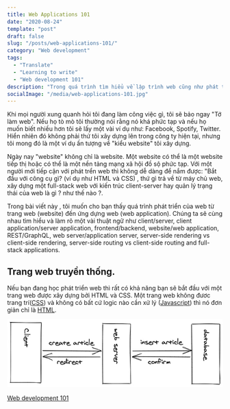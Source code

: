 ```yaml
---
title: Web Applications 101
date: "2020-08-24"
template: "post"
draft: false
slug: "/posts/web-applications-101/"
category: "Web development"
tags:
  - "Translate"
  - "Learning to write"
  - "Web development 101"
description: "Trong quá trình tìm hiểu về lập trình web cũng như phát trển web nói chung mình đã nhiều lần thấy khó hiểu và nhầm lẫn với nhiều khái niệm thuật ngữ . Thật may mắn gần đây mình tình cờ đọc được một bài viết của tác giả ROBIN WIERUCH, bài viết này tổng hợp và giúp mình hiểu được những khái niệm này một các rõ ràng hơn."
socialImage: "/media/web-applications-101.jpg"
---
```


Khi mọi người xung quanh hỏi tôi đang làm công việc gì, tôi sẽ bảo ngay "Tớ làm web". Nếu họ tò mò tôi thường nói rằng nó khá phức tạp và nếu họ muốn biết nhiều hơn tôi sẽ lấy một vài ví dụ như: Facebook, Spotify, Twitter. Hiển nhiên đó không phải thứ tôi xây dựng lên trong công ty hiện tại, nhưng tôi mong đó là một ví dụ ấn tượng về "kiểu website" tôi xây dựng.

Ngày nay "website" không chỉ là website. Một website có thể là một website tiếp thị hoặc có thể là một nền tảng mạng xã hội đồ sộ phức tạp. Với một người mới tiếp cận với phát trển web thì không dễ dàng để nắm được: "Bắt đầu với công cụ gì? (ví dụ như HTML và CSS) , thứ gì trả về từ máy chủ web, xây dựng một full-stack web với kiến trúc client-server hay quản lý trạng thái của web là gì ? như thế nào ?.

Trong bài viết này , tôi muốn cho bạn thấy quá trình phát triển của web từ trang web (website) đến ứng dựng web (web application). Chúng ta sẽ cùng nhau tìm hiểu và làm rõ một vài thuật ngữ như client/server, client application/server application, frontend/backend, website/web application, REST/GraphQL, web server/application server, server-side rendering vs client-side rendering, server-side routing vs client-side routing and full-stack applications.

## Trang web truyền thống.

Nếu bạn đang học phát triển web thì rất có khả năng bạn sẽ bắt đầu với một trang web được xây dựng bởi HTML và CSS. Một trang web không đươc trang trí([CSS](https://developer.mozilla.org/en-US/docs/Web/CSS)) và không có bất cứ logic nào cần xử lý ([Javascript](https://developer.mozilla.org/en-US/docs/Web/JavaScript)) thì nó đơn giản chỉ là [HTML](https://developer.mozilla.org/en-US/docs/Web/HTML).

![wd101-1.png](/media/wd101-1.jpg)


[Web development 101](https://www.robinwieruch.de/web-applications)